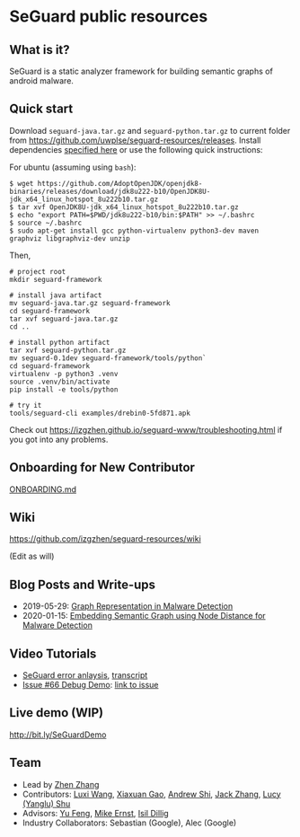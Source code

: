 # SeGuard public resources

## What is it?

SeGuard is a static analyzer framework for building semantic graphs of android malware.

## Quick start

Download `seguard-java.tar.gz` and `seguard-python.tar.gz` to current folder from https://github.com/uwplse/seguard-resources/releases. Install dependencies [specified here](https://izgzhen.github.io/seguard-www/quickstart.html) or use the following quick instructions:

For ubuntu (assuming using `bash`):

```
$ wget https://github.com/AdoptOpenJDK/openjdk8-binaries/releases/download/jdk8u222-b10/OpenJDK8U-jdk_x64_linux_hotspot_8u222b10.tar.gz
$ tar xvf OpenJDK8U-jdk_x64_linux_hotspot_8u222b10.tar.gz
$ echo "export PATH=$PWD/jdk8u222-b10/bin:$PATH" >> ~/.bashrc
$ source ~/.bashrc
$ sudo apt-get install gcc python-virtualenv python3-dev maven graphviz libgraphviz-dev unzip
```

Then,

```
# project root
mkdir seguard-framework

# install java artifact
mv seguard-java.tar.gz seguard-framework
cd seguard-framework
tar xvf seguard-java.tar.gz
cd ..

# install python artifact
tar xvf seguard-python.tar.gz
mv seguard-0.1dev seguard-framework/tools/python`
cd seguard-framework
virtualenv -p python3 .venv
source .venv/bin/activate
pip install -e tools/python

# try it
tools/seguard-cli examples/drebin0-5fd871.apk
```

Check out https://izgzhen.github.io/seguard-www/troubleshooting.html if you got into any problems.

## Onboarding for New Contributor

[ONBOARDING.md](ONBOARDING.md)

## Wiki

https://github.com/izgzhen/seguard-resources/wiki

(Edit as will)

## Blog Posts and Write-ups

- 2019-05-29: [Graph Representation in Malware Detection](https://github.com/izgzhen/seguard-resources/blob/master/posts/case-study-01.md)
- 2020-01-15: [Embedding Semantic Graph using Node Distance for Malware Detection](files/embeddings.pdf)

## Video Tutorials

- [SeGuard error anlaysis](https://vimeo.com/350633606), [transcript](files/transcript/error-analysis-01.txt)
- [Issue #66 Debug Demo](https://youtu.be/M6AUuDf7Qwg): [link to issue](https://github.com/izgzhen/seguard-framework/issues/66)

## Live demo (WIP)

http://bit.ly/SeGuardDemo

## Team

- Lead by [Zhen Zhang](https://homes.cs.washington.edu/~zgzhen/)
- Contributors: [Luxi Wang](https://github.com/LuxiWang99), [Xiaxuan Gao](https://github.com/MarkGaox), [Andrew Shi](https://github.com/andrewshi98), [Jack Zhang](https://github.com/JackZhangUW), [Lucy (Yanglu) Shu](https://github.com/yanglushu)
- Advisors: [Yu Feng](https://cs.ucsb.edu/people/faculty/feng), [Mike Ernst](https://homes.cs.washington.edu/~mernst/), [Isil Dillig](https://www.cs.utexas.edu/~isil/)
- Industry Collaborators: Sebastian (Google), Alec (Google)
